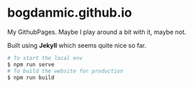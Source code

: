 # bogdanmic.github.io
My GithubPages. Maybe I play around a bit with it, maybe not.

Built using **Jekyll** which seems quite nice so far.

```bash
# To start the local env
$ npm run serve
# To build the website for production
$ npm run build
```